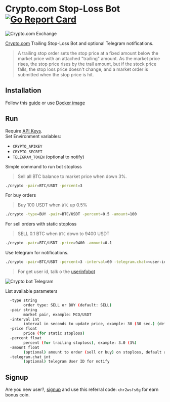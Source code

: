 # Crypto.com Stop-Loss Bot [![Go Report Card](https://goreportcard.com/badge/github.com/giansalex/crypto-com-trailing-stop-loss)](https://goreportcard.com/report/github.com/giansalex/crypto-com-trailing-stop-loss)

![Crypto.com Exchange](https://raw.githubusercontent.com/giansalex/crypto-com-trailing-stop-loss/master/doc/crypto-com.png)

[Crypto.com](https://crypto.com/exchange) Trailing Stop-Loss Bot and optional Telegram notifications. 

> A trailing stop order sets the stop price at a fixed amount below the market price with an attached "trailing" amount. As the market price rises, the stop price rises by the trail amount, but if the stock price falls, the stop loss price doesn't change, and a market order is submitted when the stop price is hit.

## Installation
Follow this [guide](https://github.com/giansalex/crypto-com-trailing-stop-loss/wiki/Installation) or use [Docker image](https://hub.docker.com/r/giansalex/crypto-com-stoploss)

## Run

Require [API Keys](https://crypto.com/exchange/personal/api-management).    
Set Environment variables:
- `CRYPTO_APIKEY`
- `CRYPTO_SECRET`
- `TELEGRAM_TOKEN` (optional to notify)

Simple command to run bot stoploss
> Sell all BTC balance to market price when down 3%.
```sh
./crypto -pair=BTC/USDT -percent=3
```

For buy orders
> Buy 100 USDT when `BTC` up 0.5%
```sh
./crypto -type=BUY -pair=BTC/USDT -percent=0.5 -amount=100
```

For sell orders with static stoploss
> SELL 0.1 BTC when `BTC` down to 9400 USDT
```sh
./crypto -pair=BTC/USDT -price=9400 -amount=0.1
```

Use telegram for notifications.
```sh
./crypto -pair=BTC/USDT -percent=3 -interval=60 -telegram.chat=<user-id>
```
> For get user id, talk o the [userinfobot](https://t.me/userinfobot)

![Crypto bot Telegram](https://raw.githubusercontent.com/giansalex/crypto-com-trailing-stop-loss/master/doc/telegram-cryptobot.png)

List available parameters 
```sh
  -type string
        order type: SELL or BUY (default: SELL)
  -pair string
        market pair, example: MCO/USDT
  -interval int
        interval in seconds to update price, example: 30 (30 sec.) (default 30)
  -price float
        price (for static stoploss)
  -percent float
        percent (for trailing stoploss), example: 3.0 (3%)
  -amount float
        (optional) amount to order (sell or buy) on stoploss, default all balance
  -telegram.chat int
        (optional) telegram User ID for notify
```

## Signup
Are you new user?, [signup](https://platinum.crypto.com/r/chr2wsfs6g) and use this referral code: `chr2wsfs6g` for earn bonus coin.
